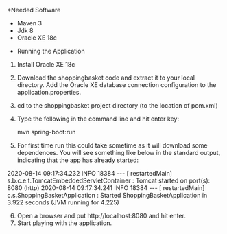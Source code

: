 *Needed Software

- Maven 3
- Jdk 8
- Oracle XE 18c

* Running the Application

1. Install Oracle XE 18c
2. Download the shoppingbasket code and extract it to your local directory.  Add the Oracle XE database connection configuration to the application.properties.

3. cd to the shoppingbasket project directory (to the location of pom.xml)
4. Type the following in the command line and hit enter key: 
  
   mvn spring-boot:run

5. For first time run this could take sometime as it will download some dependences. You will see something like below in the standard output, indicating that the app has already started:

2020-08-14 09:17:34.232  INFO 18384 --- [  restartedMain] s.b.c.e.t.TomcatEmbeddedServletContainer : Tomcat started on port(s): 8080 (http)
2020-08-14 09:17:34.241  INFO 18384 --- [  restartedMain] c.s.ShoppingBasketApplication            : Started ShoppingBasketApplication in 3.922 seconds (JVM running for 4.225)


6. Open a browser and put http://localhost:8080 and hit enter.
7. Start playing with the application.
